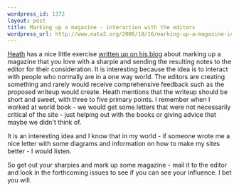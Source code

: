 ```yaml
--- 
wordpress_id: 1372
layout: post
title: Marking up a magazine - interaction with the editors
wordpress_url: http://www.nata2.org/2006/10/16/marking-up-a-magazine-interaction-with-the-editors/
---
```

<a href="http://mediadiet.net">Heath</a> has a nice little exercise <a href="http://mediadiet.net/2006/10/magazine-markup-language.html">written up on his blog</a> about marking up a magazine that you love with a sharpie and sending the resulting notes to the editor for their consideration. It is interesting because the idea is to interact with people who normally are in a one way world. The editors are creating something and rarely would receive comprehensive feedback such as the proposed writeup would create. Heath mentions that the writeup should be short and sweet, with three to five primary points. I remember when I worked at world book - we would get some letters that were not necessarily critical of the site - just helping out with the books or giving advice that maybe we didn't think of.

It is an interesting idea and I know that in my world - if someone wrote me a nice letter with some diagrams and information on how to make my sites better - I would listen.

So get out your sharpies and mark up some magazine - mail it to the editor and look in the forthcoming issues to see if you can see your influence. I bet you will.
